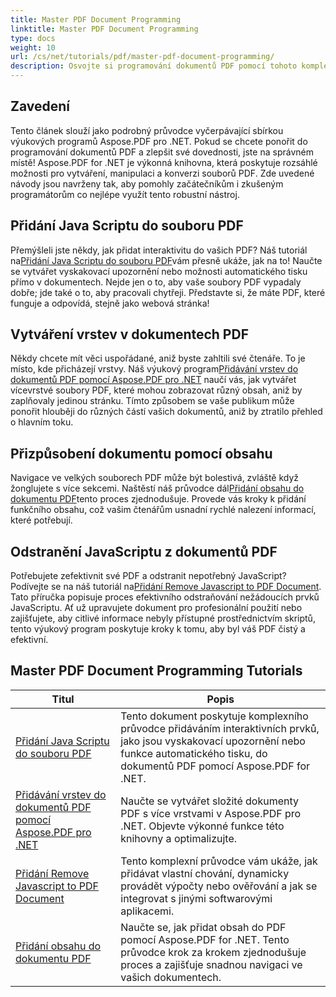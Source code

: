 ```yaml
---
title: Master PDF Document Programming
linktitle: Master PDF Document Programming
type: docs
weight: 10
url: /cs/net/tutorials/pdf/master-pdf-document-programming/
description: Osvojte si programování dokumentů PDF pomocí tohoto komplexního seznamu výukového programu Aspose.PDF for .NET, který zlepší vaše dovednosti při manipulaci s PDF.
---
```

## Zavedení

Tento článek slouží jako podrobný průvodce vyčerpávající sbírkou výukových programů Aspose.PDF pro .NET. Pokud se chcete ponořit do programování dokumentů PDF a zlepšit své dovednosti, jste na správném místě! Aspose.PDF for .NET je výkonná knihovna, která poskytuje rozsáhlé možnosti pro vytváření, manipulaci a konverzi souborů PDF. Zde uvedené návody jsou navrženy tak, aby pomohly začátečníkům i zkušeným programátorům co nejlépe využít tento robustní nástroj.

## Přidání Java Scriptu do souboru PDF
 Přemýšleli jste někdy, jak přidat interaktivitu do vašich PDF? Náš tutoriál na[Přidání Java Scriptu do souboru PDF](./adding-java-script-to-pdf/)vám přesně ukáže, jak na to! Naučte se vytvářet vyskakovací upozornění nebo možnosti automatického tisku přímo v dokumentech. Nejde jen o to, aby vaše soubory PDF vypadaly dobře; jde také o to, aby pracovali chytřeji. Představte si, že máte PDF, které funguje a odpovídá, stejně jako webová stránka!

## Vytváření vrstev v dokumentech PDF
 Někdy chcete mít věci uspořádané, aniž byste zahltili své čtenáře. To je místo, kde přicházejí vrstvy. Náš výukový program[Přidávání vrstev do dokumentů PDF pomocí Aspose.PDF pro .NET](./adding-layers-to-pdf/) naučí vás, jak vytvářet vícevrstvé soubory PDF, které mohou zobrazovat různý obsah, aniž by zaplňovaly jedinou stránku. Tímto způsobem se vaše publikum může ponořit hlouběji do různých částí vašich dokumentů, aniž by ztratilo přehled o hlavním toku.

## Přizpůsobení dokumentu pomocí obsahu
 Navigace ve velkých souborech PDF může být bolestivá, zvláště když žonglujete s více sekcemi. Naštěstí náš průvodce dál[Přidání obsahu do dokumentu PDF](./adding-toc-to-pdf/)tento proces zjednodušuje. Provede vás kroky k přidání funkčního obsahu, což vašim čtenářům usnadní rychlé nalezení informací, které potřebují.

## Odstranění JavaScriptu z dokumentů PDF
 Potřebujete zefektivnit své PDF a odstranit nepotřebný JavaScript? Podívejte se na náš tutoriál na[Přidání Remove Javascript to PDF Document](./adding-remove-java-script-to-doc/). Tato příručka popisuje proces efektivního odstraňování nežádoucích prvků JavaScriptu. Ať už upravujete dokument pro profesionální použití nebo zajišťujete, aby citlivé informace nebyly přístupné prostřednictvím skriptů, tento výukový program poskytuje kroky k tomu, aby byl váš PDF čistý a efektivní.

## Master PDF Document Programming Tutorials
| Titul | Popis |
| --- | --- | 
| [Přidání Java Scriptu do souboru PDF](./adding-java-script-to-pdf/) | Tento dokument poskytuje komplexního průvodce přidáváním interaktivních prvků, jako jsou vyskakovací upozornění nebo funkce automatického tisku, do dokumentů PDF pomocí Aspose.PDF for .NET. |  
| [Přidávání vrstev do dokumentů PDF pomocí Aspose.PDF pro .NET](./adding-layers-to-pdf/) | Naučte se vytvářet složité dokumenty PDF s více vrstvami v Aspose.PDF pro .NET. Objevte výkonné funkce této knihovny a optimalizujte. |  
| [Přidání Remove Javascript to PDF Document](./adding-remove-java-script-to-doc/) | Tento komplexní průvodce vám ukáže, jak přidávat vlastní chování, dynamicky provádět výpočty nebo ověřování a jak se integrovat s jinými softwarovými aplikacemi. |  
| [Přidání obsahu do dokumentu PDF](./adding-toc-to-pdf/) | Naučte se, jak přidat obsah do PDF pomocí Aspose.PDF for .NET. Tento průvodce krok za krokem zjednodušuje proces a zajišťuje snadnou navigaci ve vašich dokumentech. |  